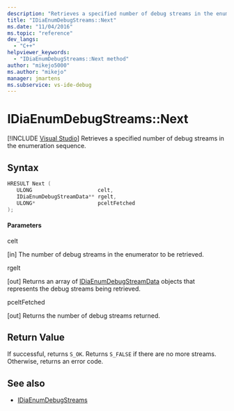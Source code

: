 ```yaml
---
description: "Retrieves a specified number of debug streams in the enumeration sequence."
title: "IDiaEnumDebugStreams::Next"
ms.date: "11/04/2016"
ms.topic: "reference"
dev_langs:
  - "C++"
helpviewer_keywords:
  - "IDiaEnumDebugStreams::Next method"
author: "mikejo5000"
ms.author: "mikejo"
manager: jmartens
ms.subservice: vs-ide-debug
---
```

# IDiaEnumDebugStreams::Next

 [!INCLUDE [Visual Studio](~/includes/applies-to-version/vs-windows-only.md)]
Retrieves a specified number of debug streams in the enumeration sequence.

## Syntax

```C++
HRESULT Next ( 
   ULONG                     celt,
   IDiaEnumDebugStreamData** rgelt,
   ULONG*                    pceltFetched
);
```

#### Parameters
 celt

[in] The number of debug streams in the enumerator to be retrieved.

 rgelt

[out] Returns an array of [IDiaEnumDebugStreamData](../../debugger/debug-interface-access/idiaenumdebugstreamdata.md) objects that represents the debug streams being retrieved.

 pceltFetched

[out] Returns the number of debug streams returned.

## Return Value
 If successful, returns `S_OK`. Returns `S_FALSE` if there are no more streams. Otherwise, returns an error code.

## See also
- [IDiaEnumDebugStreams](../../debugger/debug-interface-access/idiaenumdebugstreams.md)
